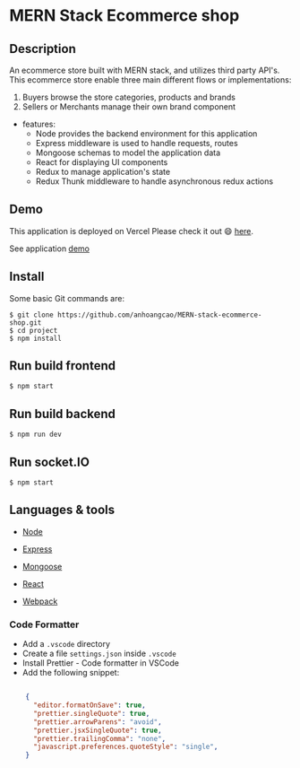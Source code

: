 # MERN Stack Ecommerce shop

## Description

An ecommerce store built with MERN stack, and utilizes third party API's. This ecommerce store enable three main different flows or implementations:

1. Buyers browse the store categories, products and brands
2. Sellers or Merchants manage their own brand component


* features:
  * Node provides the backend environment for this application
  * Express middleware is used to handle requests, routes
  * Mongoose schemas to model the application data
  * React for displaying UI components
  * Redux to manage application's state
  * Redux Thunk middleware to handle asynchronous redux actions



## Demo

This application is deployed on Vercel Please check it out :smile: [here](https://mern-stack-ecommerce-shop.vercel.app).

See application [demo](https://drive.google.com/file/d/1kic3vr9xPLlCR-UioJA1Akh9yhq0pZlN/view?usp=sharing)

## Install

Some basic Git commands are:

```
$ git clone https://github.com/anhoangcao/MERN-stack-ecommerce-shop.git
$ cd project
$ npm install
```

## Run build frontend

```
$ npm start
```

## Run build backend

```
$ npm run dev
```

## Run socket.IO

```
$ npm start
```

## Languages & tools

- [Node](https://nodejs.org/en/)

- [Express](https://expressjs.com/)

- [Mongoose](https://mongoosejs.com/)

- [React](https://reactjs.org/)

- [Webpack](https://webpack.js.org/)


### Code Formatter

- Add a `.vscode` directory
- Create a file `settings.json` inside `.vscode`
- Install Prettier - Code formatter in VSCode
- Add the following snippet:  

```json

    {
      "editor.formatOnSave": true,
      "prettier.singleQuote": true,
      "prettier.arrowParens": "avoid",
      "prettier.jsxSingleQuote": true,
      "prettier.trailingComma": "none",
      "javascript.preferences.quoteStyle": "single",
    }

```

